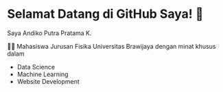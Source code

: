 # Selamat Datang di GitHub Saya! 👋

Saya Andiko Putra Pratama K.<br>

👨‍💻 Mahasiswa Jurusan Fisika Universitas Brawijaya dengan minat khusus dalam

- Data Science
- Machine Learning
- Website Development
